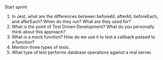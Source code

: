 <!-- Answers to the Short Answer Essay Questions go here -->
Start sprint

1. In Jest, what are the differences between beforeAll, afterAll, beforeEach, and afterEach? When do they run? What are they used for?
1. What is the point of Test Driven Development? What do you personally think about this approach?
1. What is a mock function? How do we use it to test a callback passed to a function?
1. Mention three types of tests.
1. What type of test performs database operations against a real server.

